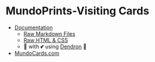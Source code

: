# MundoPrints-Visiting Cards

- [Documentation](https://ethab83.github.io/MundoPrints-Visiting.Cards/)
    - [Raw Markdown Files](https://github.com/Ethab83/MundoPrints-Visiting.Cards/tree/main/vault)
    - [Raw HTML & CSS](https://github.com/Ethab83/MundoPrints-Visiting.Cards/tree/pages)
    - 🌱 with 💕 using [Dendron](https://www.dendron.so/) 🌲
- [MundoCards.com](https://mundocards.wpcomstaging.com/)
